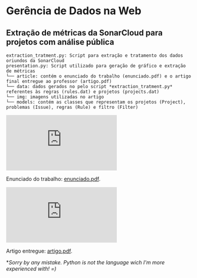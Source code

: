 # Gerência de Dados na Web
## Extração de métricas da SonarCloud para projetos com análise pública

```
extraction_tratment.py: Script para extração e tratamento dos dados oriundos da SonarCloud
presentation.py: Script utilizado para geração de gráfico e extração de métricas
└── article: contém o enunciado do trabalho (enunciado.pdf) e o artigo final entregue ao professor (artigo.pdf)
└── data: dados gerados no pelo script *extraction_tratment.py* referentes às regras (rules.dat) e projetos (projects.dat)
└── img: imagens utilizadas no artigo
└── models: contém as classes que representam os projetos (Project), problemas (Issue), regras (Rule) e filtro (Filter)
```  

<object data="https://github.com/viniciusamaraal/gdw-final/blob/main/article/enunciado.pdf" type="application/pdf" width="700px" height="700px">
    <embed src="https://github.com/viniciusamaraal/gdw-final/blob/main/article/enunciado.pdf">
        <p>Enunciado do trabalho: <a href="https://github.com/viniciusamaraal/gdw-final/blob/main/article/enunciado.pdf">enunciado.pdf</a>.</p>
    </embed>
</object>

<object data="https://github.com/viniciusamaraal/gdw-final/blob/main/article/artigo.pdf" type="application/pdf" width="700px" height="700px">
    <embed src="https://github.com/viniciusamaraal/gdw-final/blob/main/article/artigo.pdf">
        <p>Artigo entregue: <a href="https://github.com/viniciusamaraal/gdw-final/blob/main/article/artigo.pdf">artigo.pdf</a>.</p>
    </embed>
</object>

**Sorry by any mistake. Python is not the language wich I'm more experienced with! =)*
